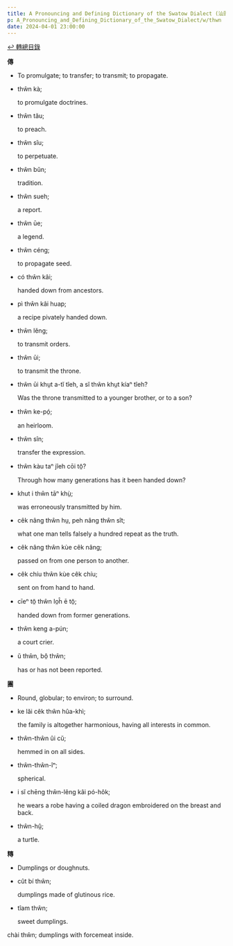 ```yaml
---
title: A Pronouncing and Defining Dictionary of the Swatow Dialect (汕頭方言音義字典) / thwn
p: A_Pronouncing_and_Defining_Dictionary_of_the_Swatow_Dialect/w/thwn
date: 2024-04-01 23:00:00
---
```


[↩️ 轉總目錄](/A_Pronouncing_and_Defining_Dictionary_of_the_Swatow_Dialect)


**傳**
- To promulgate; to transfer; to transmit; to propagate.

- thŵn kà;

  to promulgate doctrines.

- thŵn tău;

  to preach.

- thŵn sĭu;

  to perpetuate.

- thŵn bŭn;

  tradition.

- thŵn sueh;

  a report.

- thŵn ūe;

  a legend.

- thŵn céng;

  to propagate seed.

- có thŵn kâi;

  handed down from ancestors.

- pì thŵn kâi huap;

  a recipe pivately handed down.

- thŵn lĕng;

  to transmit orders.

- thŵn ūi;

  to transmit the throne.

- thŵn ūi khṳt a-tĭ tîeh, a sĭ thŵn khṳt kíaⁿ tîeh?

  Was the throne transmitted to a younger brother, or to a son?

- thŵn ke-pó̤;

  an heirloom.

- thŵn sîn;

  transfer the expression.

- thŵn kàu taⁿ jîeh cōi tō̤?

  Through how many generations has it been handed down?

- khut i thŵn tāⁿ khṳ̀;

  was erroneously transmitted by him.

- cêk nâng thŵn hṳ, peh nâng thŵn sît;

  what one man tells falsely a hundred repeat as the truth.

- cêk nâng thŵn kùe cêk nâng;

  passed on from one person to another.

- cêk chíu thŵn kùe cêk chíu;

  sent on from hand to hand.

- cīeⁿ tō̤ thŵn lo̤ĥ ē tō̤;

  handed down from former generations.

- thŵn keng a-pún;

  a court crier.

- ŭ thŵn, bô̤ thŵn;

  has or has not been reported.

**團**
- Round, globular; to environ; to surround.

- ke lăi cêk thŵn hûa-khì;

  the family is altogether harmonious, having all interests in common.

- thŵn-thŵn ûi cŭ;

  hemmed in on all sides.

- thŵn-thŵn-îⁿ;

  spherical.

- i sĭ chēng thŵn-lêng kâi pó-hôk;

  he wears a robe having a coiled dragon embroidered on the breast and back.

- thŵn-hṳ̂;

  a turtle.

**䊜**
- Dumplings or doughnuts.

- cût bí thŵn;

  dumplings made of glutinous rice.

- tîam thŵn;

  sweet dumplings.

chài thŵn; dumplings with forcemeat inside.